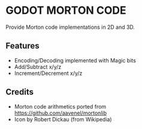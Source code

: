 # GODOT MORTON CODE
Provide Morton code implementations in 2D and 3D.

## Features
- Encoding/Decoding implemented with Magic bits 
- Add/Subtract x/y/z
- Increment/Decrement x/y/z

## Credits
- Morton code arithmetics ported from https://github.com/aavenel/mortonlib
- Icon by Robert Dickau (from Wikipedia)
